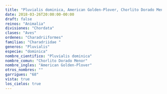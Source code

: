 ```yaml
---
title: "Pluvialis dominica, American Golden-Plover, Chorlito Dorado Menor"
date: 2018-03-26T20:00:00-00:00
draft: false
reinos: "Animalia"
divisiones: "Chordata"
clases: "Aves"
ordenes: "Charadriiformes"
familias: "Charadriidae "
generos: "Pluvialis"
especie: "dominica"
nombre_cientifico: "Pluvialis dominica"
nombre_comun: "Chorlito Dorado Menor"
nombre_ingles: "American Golden-Plover"
otros_nombres: ""
garrigues: "68"
vista: true
los_cielos: true
---
```

